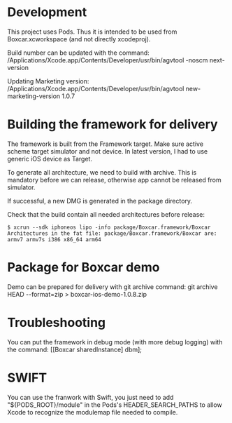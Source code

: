 # Development

This project uses Pods.
Thus it is intended to be used from Boxcar.xcworkspace (and not directly xcodeproj).

Build number can be updated with the command:
/Applications/Xcode.app/Contents/Developer/usr/bin/agvtool -noscm next-version

Updating Marketing version:
/Applications/Xcode.app/Contents/Developer/usr/bin/agvtool new-marketing-version 1.0.7

# Building the framework for delivery

The framework is built from the Framework target.
Make sure active scheme target simulator and not device. In latest version, I had to use generic iOS device as Target.

To generate all architecture, we need to build with archive. This is mandatory before we can release, otherwise app cannot be released from simulator.

If successful, a new DMG is generated in the package directory.

Check that the build contain all needed architectures before release:

	$ xcrun --sdk iphoneos lipo -info package/Boxcar.framework/Boxcar
	Architectures in the fat file: package/Boxcar.framework/Boxcar are: armv7 armv7s i386 x86_64 arm64 

# Package for Boxcar demo

Demo can be prepared for delivery with git archive command:
git archive HEAD --format=zip > boxcar-ios-demo-1.0.8.zip

# Troubleshooting
You can put the framework in debug mode (with more debug logging) with the command:
	[[Boxcar sharedInstance] dbm];

# SWIFT
You can use the franwork with Swift,  you just need to add "${PODS_ROOT}/module" in the Pods's HEADER_SEARCH_PATHS to allow Xcode to recognize the modulemap file needed to compile.
